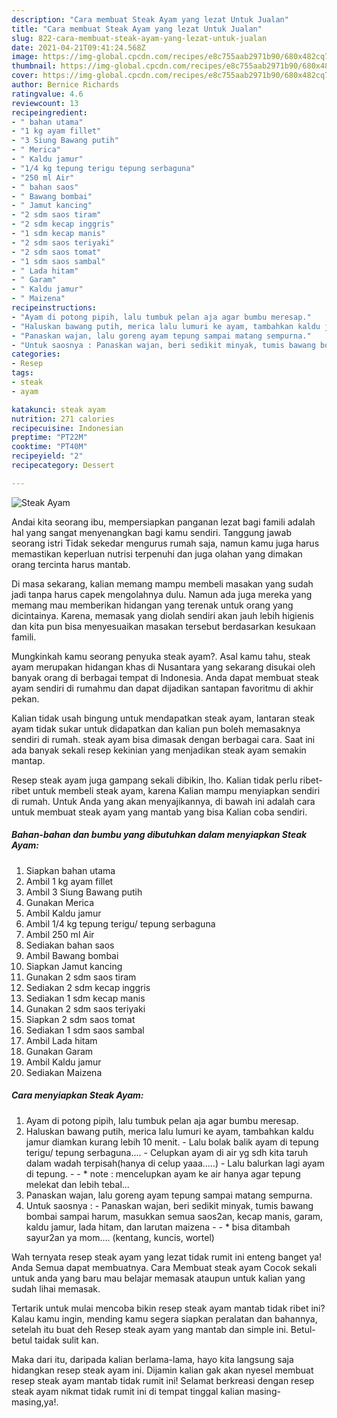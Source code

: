 ```yaml
---
description: "Cara membuat Steak Ayam yang lezat Untuk Jualan"
title: "Cara membuat Steak Ayam yang lezat Untuk Jualan"
slug: 822-cara-membuat-steak-ayam-yang-lezat-untuk-jualan
date: 2021-04-21T09:41:24.568Z
image: https://img-global.cpcdn.com/recipes/e8c755aab2971b90/680x482cq70/steak-ayam-foto-resep-utama.jpg
thumbnail: https://img-global.cpcdn.com/recipes/e8c755aab2971b90/680x482cq70/steak-ayam-foto-resep-utama.jpg
cover: https://img-global.cpcdn.com/recipes/e8c755aab2971b90/680x482cq70/steak-ayam-foto-resep-utama.jpg
author: Bernice Richards
ratingvalue: 4.6
reviewcount: 13
recipeingredient:
- " bahan utama"
- "1 kg ayam fillet"
- "3 Siung Bawang putih"
- " Merica"
- " Kaldu jamur"
- "1/4 kg tepung terigu tepung serbaguna"
- "250 ml Air"
- " bahan saos"
- " Bawang bombai"
- " Jamut kancing"
- "2 sdm saos tiram"
- "2 sdm kecap inggris"
- "1 sdm kecap manis"
- "2 sdm saos teriyaki"
- "2 sdm saos tomat"
- "1 sdm saos sambal"
- " Lada hitam"
- " Garam"
- " Kaldu jamur"
- " Maizena"
recipeinstructions:
- "Ayam di potong pipih, lalu tumbuk pelan aja agar bumbu meresap."
- "Haluskan bawang putih, merica lalu lumuri ke ayam, tambahkan kaldu jamur diamkan kurang lebih 10 menit. Lalu bolak balik ayam di tepung terigu/ tepung serbaguna.... Celupkan ayam di air yg sdh kita taruh dalam wadah terpisah(hanya di celup yaaa.....) Lalu balurkan lagi ayam di tepung.  * note : mencelupkan ayam ke air hanya agar tepung melekat dan lebih tebal..."
- "Panaskan wajan, lalu goreng ayam tepung sampai matang sempurna."
- "Untuk saosnya : Panaskan wajan, beri sedikit minyak, tumis bawang bombai sampai harum, masukkan semua saos2an, kecap manis, garam, kaldu jamur, lada hitam, dan larutan maizena  * bisa ditambah sayur2an ya mom.... (kentang, kuncis, wortel)"
categories:
- Resep
tags:
- steak
- ayam

katakunci: steak ayam 
nutrition: 271 calories
recipecuisine: Indonesian
preptime: "PT22M"
cooktime: "PT40M"
recipeyield: "2"
recipecategory: Dessert

---
```



![Steak Ayam](https://img-global.cpcdn.com/recipes/e8c755aab2971b90/680x482cq70/steak-ayam-foto-resep-utama.jpg)

Andai kita seorang ibu, mempersiapkan panganan lezat bagi famili adalah hal yang sangat menyenangkan bagi kamu sendiri. Tanggung jawab seorang istri Tidak sekedar mengurus rumah saja, namun kamu juga harus memastikan keperluan nutrisi terpenuhi dan juga olahan yang dimakan orang tercinta harus mantab.

Di masa  sekarang, kalian memang mampu membeli masakan yang sudah jadi tanpa harus capek mengolahnya dulu. Namun ada juga mereka yang memang mau memberikan hidangan yang terenak untuk orang yang dicintainya. Karena, memasak yang diolah sendiri akan jauh lebih higienis dan kita pun bisa menyesuaikan masakan tersebut berdasarkan kesukaan famili. 



Mungkinkah kamu seorang penyuka steak ayam?. Asal kamu tahu, steak ayam merupakan hidangan khas di Nusantara yang sekarang disukai oleh banyak orang di berbagai tempat di Indonesia. Anda dapat membuat steak ayam sendiri di rumahmu dan dapat dijadikan santapan favoritmu di akhir pekan.

Kalian tidak usah bingung untuk mendapatkan steak ayam, lantaran steak ayam tidak sukar untuk didapatkan dan kalian pun boleh memasaknya sendiri di rumah. steak ayam bisa dimasak dengan berbagai cara. Saat ini ada banyak sekali resep kekinian yang menjadikan steak ayam semakin mantap.

Resep steak ayam juga gampang sekali dibikin, lho. Kalian tidak perlu ribet-ribet untuk membeli steak ayam, karena Kalian mampu menyiapkan sendiri di rumah. Untuk Anda yang akan menyajikannya, di bawah ini adalah cara untuk membuat steak ayam yang mantab yang bisa Kalian coba sendiri.

<!--inarticleads1-->

##### Bahan-bahan dan bumbu yang dibutuhkan dalam menyiapkan Steak Ayam:

1. Siapkan  bahan utama
1. Ambil 1 kg ayam fillet
1. Ambil 3 Siung Bawang putih
1. Gunakan  Merica
1. Ambil  Kaldu jamur
1. Ambil 1/4 kg tepung terigu/ tepung serbaguna
1. Ambil 250 ml Air
1. Sediakan  bahan saos
1. Ambil  Bawang bombai
1. Siapkan  Jamut kancing
1. Gunakan 2 sdm saos tiram
1. Sediakan 2 sdm kecap inggris
1. Sediakan 1 sdm kecap manis
1. Gunakan 2 sdm saos teriyaki
1. Siapkan 2 sdm saos tomat
1. Sediakan 1 sdm saos sambal
1. Ambil  Lada hitam
1. Gunakan  Garam
1. Ambil  Kaldu jamur
1. Sediakan  Maizena




<!--inarticleads2-->

##### Cara menyiapkan Steak Ayam:

1. Ayam di potong pipih, lalu tumbuk pelan aja agar bumbu meresap.
1. Haluskan bawang putih, merica lalu lumuri ke ayam, tambahkan kaldu jamur diamkan kurang lebih 10 menit. - Lalu bolak balik ayam di tepung terigu/ tepung serbaguna.... - Celupkan ayam di air yg sdh kita taruh dalam wadah terpisah(hanya di celup yaaa.....) - Lalu balurkan lagi ayam di tepung. -  - * note : mencelupkan ayam ke air hanya agar tepung melekat dan lebih tebal...
1. Panaskan wajan, lalu goreng ayam tepung sampai matang sempurna.
1. Untuk saosnya : - Panaskan wajan, beri sedikit minyak, tumis bawang bombai sampai harum, masukkan semua saos2an, kecap manis, garam, kaldu jamur, lada hitam, dan larutan maizena -  - * bisa ditambah sayur2an ya mom.... (kentang, kuncis, wortel)




Wah ternyata resep steak ayam yang lezat tidak rumit ini enteng banget ya! Anda Semua dapat membuatnya. Cara Membuat steak ayam Cocok sekali untuk anda yang baru mau belajar memasak ataupun untuk kalian yang sudah lihai memasak.

Tertarik untuk mulai mencoba bikin resep steak ayam mantab tidak ribet ini? Kalau kamu ingin, mending kamu segera siapkan peralatan dan bahannya, setelah itu buat deh Resep steak ayam yang mantab dan simple ini. Betul-betul taidak sulit kan. 

Maka dari itu, daripada kalian berlama-lama, hayo kita langsung saja hidangkan resep steak ayam ini. Dijamin kalian gak akan nyesel membuat resep steak ayam mantab tidak rumit ini! Selamat berkreasi dengan resep steak ayam nikmat tidak rumit ini di tempat tinggal kalian masing-masing,ya!.


